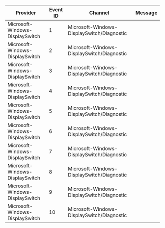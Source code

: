 Provider                         |  Event ID  |  Channel                                     |  Message
---------------------------------|------------|----------------------------------------------|---------
Microsoft-Windows-DisplaySwitch  |  1         |  Microsoft-Windows-DisplaySwitch/Diagnostic  |
Microsoft-Windows-DisplaySwitch  |  2         |  Microsoft-Windows-DisplaySwitch/Diagnostic  |
Microsoft-Windows-DisplaySwitch  |  3         |  Microsoft-Windows-DisplaySwitch/Diagnostic  |
Microsoft-Windows-DisplaySwitch  |  4         |  Microsoft-Windows-DisplaySwitch/Diagnostic  |
Microsoft-Windows-DisplaySwitch  |  5         |  Microsoft-Windows-DisplaySwitch/Diagnostic  |
Microsoft-Windows-DisplaySwitch  |  6         |  Microsoft-Windows-DisplaySwitch/Diagnostic  |
Microsoft-Windows-DisplaySwitch  |  7         |  Microsoft-Windows-DisplaySwitch/Diagnostic  |
Microsoft-Windows-DisplaySwitch  |  8         |  Microsoft-Windows-DisplaySwitch/Diagnostic  |
Microsoft-Windows-DisplaySwitch  |  9         |  Microsoft-Windows-DisplaySwitch/Diagnostic  |
Microsoft-Windows-DisplaySwitch  |  10        |  Microsoft-Windows-DisplaySwitch/Diagnostic  |